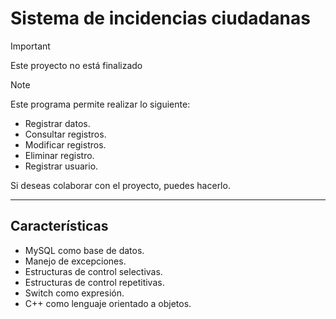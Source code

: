 # **Sistema de incidencias ciudadanas**

>[!IMPORTANT]
> 
> Este proyecto no está finalizado

>[!NOTE]
>
> Este programa permite realizar lo siguiente:
> - Registrar datos.
> - Consultar registros.
> - Modificar registros.
> - Eliminar registro.
> - Registrar usuario.
>
> Si deseas colaborar con el proyecto, puedes hacerlo.

---

## **Características**
- MySQL como base de datos.
- Manejo de excepciones.
- Estructuras de control selectivas.
- Estructuras de control repetitivas.
- Switch como expresión.
- C++ como lenguaje orientado a objetos.

